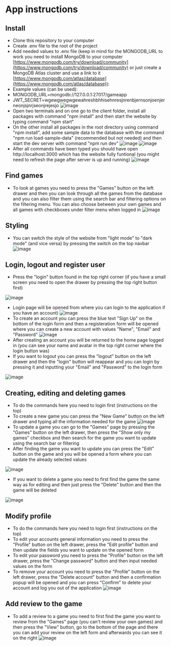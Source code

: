 # App instructions

## Install
* Clone this repository to your computer
* Create .env file to the root of the project
* Add needed values to .env file (keep in mind for the MONGODB_URL to work you need to install MongoDB to your computer [https://www.mongodb.com/try/download/community](https://www.mongodb.com/try/download/community) or just create a MongoDB Atlas cluster and use a link to it [https://www.mongodb.com/atlas/database](https://www.mongodb.com/atlas/database)):
* Example values (can be used):
* MONGODB_URL=mongodb://127.0.0.1:27017/gameapp
* JWT_SECRET=wgewgwegwgewahreshbhhisehnresjnrenbjernsonjoenjerneonjsjnrjseonjrejesjo
![image](https://user-images.githubusercontent.com/59605589/210981422-df677016-d2d5-4777-9153-15df8f0b6d19.png)
* Open two terminals and on one go to the client folder, install all packages with command "npm install" and then start the website by typing command "npm start"
* On the other install all packages in the root directory using command "npm install", add some sample data to the database with the command "npm run load-sample-data" (recommended but not needed) and then start the dev server with command "npm run dev"
![image](https://user-images.githubusercontent.com/59605589/210988064-2d37ecdc-e45c-4998-a377-613657b88a81.png)
![image](https://user-images.githubusercontent.com/59605589/210989033-52f44dee-8951-48f0-8fad-7541af86272d.png)
* After all commands have been typed you should have open http://localhost:3000 which has the website fully funtional (you might need to refresh the page after server is up and running)
![image](https://user-images.githubusercontent.com/59605589/210993820-bbe6b197-4c13-4ac1-a37e-1a9c5acba16b.png)

## Find games
* To look at games you need to press the "Games" button on the left drawer and then you can look through all the games from the database and you can also filter them using the search bar and filtering options on the filtering menu. You can also choose between your own games and all games with checkboxes under filter menu when logged in
![image](https://user-images.githubusercontent.com/59605589/211025205-bc69695b-a9e6-4235-a6ae-d508c5d1681f.png)

## Styling
* You can switch the style of the website from "light mode" to "dark mode" (and vice versa) by pressing the switch on the top navbar
![image](https://user-images.githubusercontent.com/59605589/211025608-acefef85-13c7-4699-adea-e7c4130b32bd.png)

## Login, logout and register user
* Press the "login" button found in the top right corner (if you have a small screen you need to open the drawer by pressing the top right button first)

![image](https://user-images.githubusercontent.com/59605589/211027860-6f64b2b1-0e74-46f0-ac22-48bf8014ac15.png)
* Login page will be opened from where you can login to the application if you have an account)
![image](https://user-images.githubusercontent.com/59605589/211026177-760ec8bf-566a-4d84-b4e5-4ec801bb9c72.png)
* To create an account you can press the blue text "Sign Up" on the bottom of the login form and then a registeration form will be opened where you can create a new account with values "Name", "Email" and "Password"
![image](https://user-images.githubusercontent.com/59605589/211026276-82900de6-6207-4813-aeaa-9ab7148a74aa.png)
* After creating an account you will be returned to the home page logged in (you can see your name and avatar in the top right corner where the login button was)
* If you want to logout you can press the "logout" button on the left drawer and then the "login" button will reappear and you can login by pressing it and inputting your "Email" and "Password" to the login form

![image](https://user-images.githubusercontent.com/59605589/211026891-b631a7d4-b7d7-43d0-9891-15ec767078bd.png)

## Creating, editing and deleting games
* To do the commands here you need to login first (instructions on the top)
* To create a new game you can press the "New Game" button on the left drawer and typing all the information needed for the game
![image](https://user-images.githubusercontent.com/59605589/211029136-ba91f702-6bd1-4a3a-bbf4-4a792164e5bd.png)
* To update a game you can go to the "Games" page by pressing the "Games" button on the left drawer, then press the "Show only my games" checkbox and then search for the game you want to update using the search bar or filtering
* After finding the game you want to update you can press the "Edit" button on the game and you will be opened a form where you can update the already selected values

![image](https://user-images.githubusercontent.com/59605589/211029333-203f567f-5b3e-4580-98e1-dd9e29ee7f80.png)
* If you want to delete a game you need to first find the game the same way as for editing and then just press the "Delete" button and then the game will be deleted

![image](https://user-images.githubusercontent.com/59605589/211029406-c4c9f6c0-83d6-4425-b150-05aef922ec84.png)

## Modify profile
* To do the commands here you need to login first (instructions on the top)
* To edit your accounts general information you need to press the "Profile" button on the left drawer, press the "Edit profile" button and then update the fields you want to update on the opened form
* To edit your password you need to press the "Profile" button on the left drawer, press the "Change password" button and then input needed values on the form
* To remove your account you need to press the "Profile" button on the left drawer, press the "Delete account" button and then a confirmation popup will be opened and you can press "Confirm" to delete your account and log you out of the application
![image](https://user-images.githubusercontent.com/59605589/211030610-fddb6756-0e91-4ef9-8e97-4a7ecd369082.png)

## Add review to the game
* To add a review to a game you need to first find the game you want to review from the "Games" page (you can't review your own games) and then press the "View" button, go to the bottom of the page and there you can add your review on the left form and afterwards you can see it on the right
![image](https://user-images.githubusercontent.com/59605589/211030902-ea4d4258-9946-48a3-b9fc-3e412d6a83b0.png)
